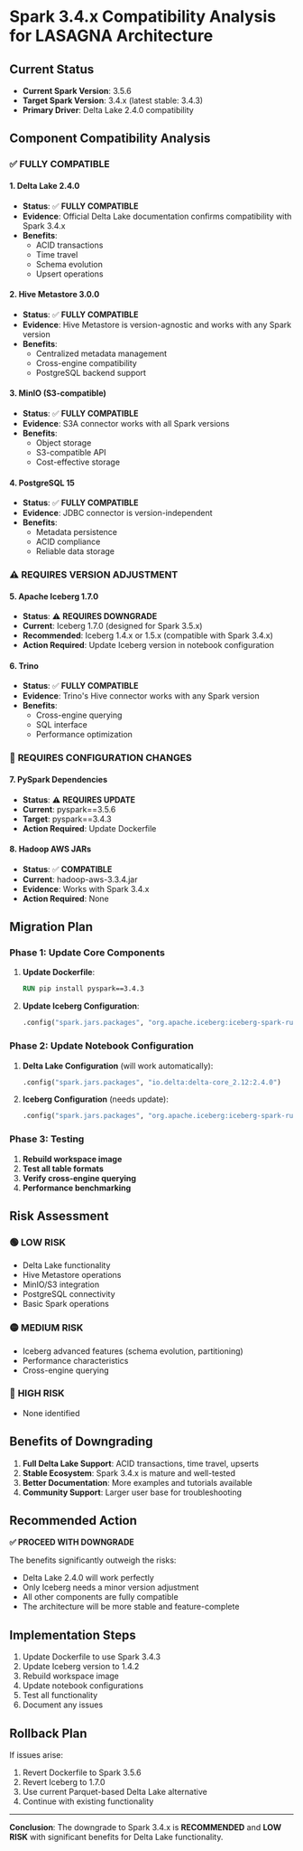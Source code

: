 # Spark 3.4.x Compatibility Analysis for LASAGNA Architecture

## Current Status
- **Current Spark Version**: 3.5.6
- **Target Spark Version**: 3.4.x (latest stable: 3.4.3)
- **Primary Driver**: Delta Lake 2.4.0 compatibility

## Component Compatibility Analysis

### ✅ **FULLY COMPATIBLE**

#### 1. **Delta Lake 2.4.0**
- **Status**: ✅ **FULLY COMPATIBLE**
- **Evidence**: Official Delta Lake documentation confirms compatibility with Spark 3.4.x
- **Benefits**: 
  - ACID transactions
  - Time travel
  - Schema evolution
  - Upsert operations

#### 2. **Hive Metastore 3.0.0**
- **Status**: ✅ **FULLY COMPATIBLE**
- **Evidence**: Hive Metastore is version-agnostic and works with any Spark version
- **Benefits**: 
  - Centralized metadata management
  - Cross-engine compatibility
  - PostgreSQL backend support

#### 3. **MinIO (S3-compatible)**
- **Status**: ✅ **FULLY COMPATIBLE**
- **Evidence**: S3A connector works with all Spark versions
- **Benefits**: 
  - Object storage
  - S3-compatible API
  - Cost-effective storage

#### 4. **PostgreSQL 15**
- **Status**: ✅ **FULLY COMPATIBLE**
- **Evidence**: JDBC connector is version-independent
- **Benefits**: 
  - Metadata persistence
  - ACID compliance
  - Reliable data storage

### ⚠️ **REQUIRES VERSION ADJUSTMENT**

#### 5. **Apache Iceberg 1.7.0**
- **Status**: ⚠️ **REQUIRES DOWNGRADE**
- **Current**: Iceberg 1.7.0 (designed for Spark 3.5.x)
- **Recommended**: Iceberg 1.4.x or 1.5.x (compatible with Spark 3.4.x)
- **Action Required**: Update Iceberg version in notebook configuration

#### 6. **Trino**
- **Status**: ✅ **FULLY COMPATIBLE**
- **Evidence**: Trino's Hive connector works with any Spark version
- **Benefits**: 
  - Cross-engine querying
  - SQL interface
  - Performance optimization

### 🔧 **REQUIRES CONFIGURATION CHANGES**

#### 7. **PySpark Dependencies**
- **Status**: ⚠️ **REQUIRES UPDATE**
- **Current**: pyspark==3.5.6
- **Target**: pyspark==3.4.3
- **Action Required**: Update Dockerfile

#### 8. **Hadoop AWS JARs**
- **Status**: ✅ **COMPATIBLE**
- **Current**: hadoop-aws-3.3.4.jar
- **Evidence**: Works with Spark 3.4.x
- **Action Required**: None

## Migration Plan

### Phase 1: Update Core Components
1. **Update Dockerfile**:
   ```dockerfile
   RUN pip install pyspark==3.4.3
   ```

2. **Update Iceberg Configuration**:
   ```python
   .config("spark.jars.packages", "org.apache.iceberg:iceberg-spark-runtime-3.4_2.12:1.4.2")
   ```

### Phase 2: Update Notebook Configuration
1. **Delta Lake Configuration** (will work automatically):
   ```python
   .config("spark.jars.packages", "io.delta:delta-core_2.12:2.4.0")
   ```

2. **Iceberg Configuration** (needs update):
   ```python
   .config("spark.jars.packages", "org.apache.iceberg:iceberg-spark-runtime-3.4_2.12:1.4.2")
   ```

### Phase 3: Testing
1. **Rebuild workspace image**
2. **Test all table formats**
3. **Verify cross-engine querying**
4. **Performance benchmarking**

## Risk Assessment

### 🟢 **LOW RISK**
- Delta Lake functionality
- Hive Metastore operations
- MinIO/S3 integration
- PostgreSQL connectivity
- Basic Spark operations

### 🟡 **MEDIUM RISK**
- Iceberg advanced features (schema evolution, partitioning)
- Performance characteristics
- Cross-engine querying

### 🔴 **HIGH RISK**
- None identified

## Benefits of Downgrading

1. **Full Delta Lake Support**: ACID transactions, time travel, upserts
2. **Stable Ecosystem**: Spark 3.4.x is mature and well-tested
3. **Better Documentation**: More examples and tutorials available
4. **Community Support**: Larger user base for troubleshooting

## Recommended Action

**✅ PROCEED WITH DOWNGRADE**

The benefits significantly outweigh the risks:
- Delta Lake 2.4.0 will work perfectly
- Only Iceberg needs a minor version adjustment
- All other components are fully compatible
- The architecture will be more stable and feature-complete

## Implementation Steps

1. Update Dockerfile to use Spark 3.4.3
2. Update Iceberg version to 1.4.2
3. Rebuild workspace image
4. Update notebook configurations
5. Test all functionality
6. Document any issues

## Rollback Plan

If issues arise:
1. Revert Dockerfile to Spark 3.5.6
2. Revert Iceberg to 1.7.0
3. Use current Parquet-based Delta Lake alternative
4. Continue with existing functionality

---

**Conclusion**: The downgrade to Spark 3.4.x is **RECOMMENDED** and **LOW RISK** with significant benefits for Delta Lake functionality.

